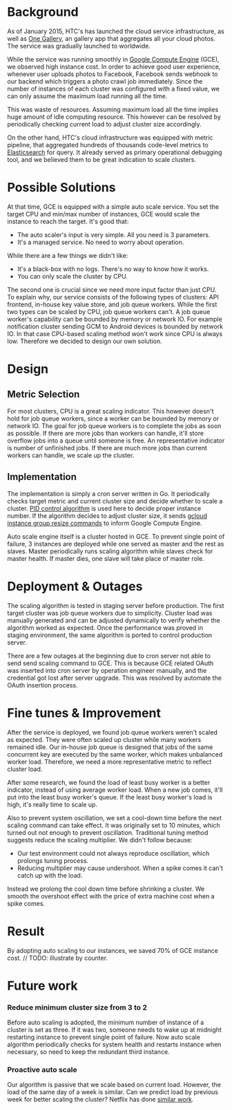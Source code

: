 Background
==========

As of January 2015, HTC's has launched the cloud service infrastructure, as well as [One
Gallery](https://play.google.com/store/apps/details?id=com.aiqidii.mercury), an gallery
app that aggregates all your cloud photos. The service was gradually launched to worldwide.

While the service was running smoothly in [Google Compute
Engine](https://cloud.google.com/compute/) (GCE), we observed high instance cost. In order to
achieve good user experience, whenever user uploads photos to Facebook, Facebook sends
webhook to our backend which triggers a photo crawl job immediately. Since the number of
instances of each cluster was configured with a fixed value, we can only assume the
maximum load running all the time.

This was waste of resources. Assuming maximum load all the time implies huge amount of
idle computing resource. This however can be resolved by periodically checking current
load to adjust cluster size accordingly.

On the other hand, HTC's cloud infrastructure was equipped with metric pipeline, that
aggregated hundreds of thousands code-level metrics to
[Elasticsearch](https://www.elastic.co/products/elasticsearch) for query. It already
served as primary operational debugging tool, and we believed them to be great indication
to scale clusters.

Possible Solutions 
==================

At that time, GCE is equipped with a simple auto scale service. You set the target CPU and
min/max number of instances, GCE would scale the instance to reach the target. It's
good that:

- The auto scaler's input is very simple. All you need is 3 parameters.
- It's a managed service. No need to worry about operation.

While there are a few things we didn't like:

- It's a black-box with no logs. There's no way to know how it works. 
- You can only scale the cluster by CPU.

The second one is crucial since we need more input factor than just CPU. To explain why,
our service consists of the following types of clusters: API frontend, in-house key value
store, and job queue workers. While the first two types can be scaled by CPU, job queue
workers can't. A job queue worker's capability can be bounded by memory or network IO. For
example notification cluster sending GCM to Android devices is bounded by network IO. In
that case CPU-based scaling method won't work since CPU is always low. Therefore we
decided to design our own solution.

Design
======

Metric Selection
----------------

For most clusters, CPU is a great scaling indicator. This however doesn't hold for job
queue workers, since a worker can be bounded by memory or network IO. The goal for job
queue workers is to complete the jobs as soon as possible. If there are more jobs than
workers can handle, it'll store overflow jobs into a queue until someone is free. An
representative indicator is number of unfinished jobs. If there are much more jobs than
current workers can handle, we scale up the cluster.

Implementation
--------------

The implementation is simply a cron server written in Go. It periodically checks
target metric and current cluster size and decide whether to scale a cluster. [PID
control algorithm](https://en.wikipedia.org/wiki/PID_controller) is used here to decide
proper instance number. If the algorithm decides to adjust cluster size, it sends [gcloud
instance group resize
commands](https://cloud.google.com/sdk/gcloud/reference/compute/instance-groups/managed/resize)
to inform Google Compute Engine.

Auto scale engine itself is a cluster hosted in GCE. To prevent single point of failure, 3
instances are deployed while one served as master and the rest as slaves. Master
periodically runs scaling algorithm while slaves check for master health. If master dies,
one slave will take place of master role.
 
Deployment & Outages
====================

The scaling algorithm is tested in staging server before production. The first target
cluster was job queue workers due to simplicity. Cluster load was manually generated and
can be adjusted dynamically to verify whether the algorithm worked as expected. Once the
performance was proved in staging environment, the same algorithm is ported to control
production server.

There are a few outages at the beginning due to cron server not able to send send scaling
command to GCE. This is because GCE related OAuth was inserted into cron server by
operation engineer manually, and the credential got lost after server upgrade. This was
resolved by automate the OAuth insertion process.

Fine tunes & Improvement
========================
After the service is deployed, we found job queue workers weren't scaled as expected.
They were often scaled up cluster while many workers remained idle. Our in-house job queue
is designed that jobs of the same concurrent key are executed by the same worker, which
makes unbalanced worker load. Therefore, we need a more representative metric to reflect
cluster load.

After some research, we found the load of least busy worker is a better indicator, instead
of using average worker load. When a new job comes, it'll put into the least busy worker's
queue. If the least busy worker's load is high, it's really time to scale up. 

Also to prevent system oscillation, we set a cool-down time before the next scaling
command can take effect. It was originally set to 10 minutes, which turned out not enough
to prevent oscillation. Traditional tuning method suggests reduce the scaling multiplier.
We didn't follow because:

- Our test environment could not always reproduce oscillation, which prolongs tuning process.
- Reducing multiplier may cause undershoot. When a spike comes it can't catch up with
  the load.

Instead we prolong the cool down time before shrinking a cluster. We smooth the overshoot
effect with the price of extra machine cost when a spike comes. 

Result
======
By adopting auto scaling to our instances, we saved 70% of GCE instance cost.
// TODO: illustrate by counter.

Future work
===========
### Reduce minimum cluster size from 3 to 2
Before auto scaling is adopted, the minimum number of instance of a cluster is set as
three. If it was two, someone needs to wake up at midnight restarting instance to prevent
single point of failure. Now auto scale algorithm periodically checks for system health
and restarts instance when necessary, so need to keep the redundant third instance.

### Proactive auto scale
Our algorithm is passive that we scale based on current load.  However, the load of the
same day of a week is similar. Can we predict load by previous week for better scaling the
cluster? Netflix has done [similar
work](http://techblog.netflix.com/search/label/autoscaling).
